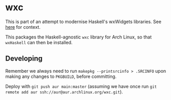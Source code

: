 # wxc

This is part of an attempt to modernise Haskell's wxWidgets libraries. See [here](https://github.com/wxHaskell/wxHaskell/pull/40) for context.

This packages the Haskell-agnostic `wxc` library for Arch Linux, so that `wxHaskell` can then be installed.

## Developing

Remember we always need to run `makepkg --printsrcinfo > .SRCINFO` upon making any changes to `PKGBUILD`, before committing.

Deploy with `git push aur main:master` (assuming we have once run `git remote add aur ssh://aur@aur.archlinux.org/wxc.git`).
